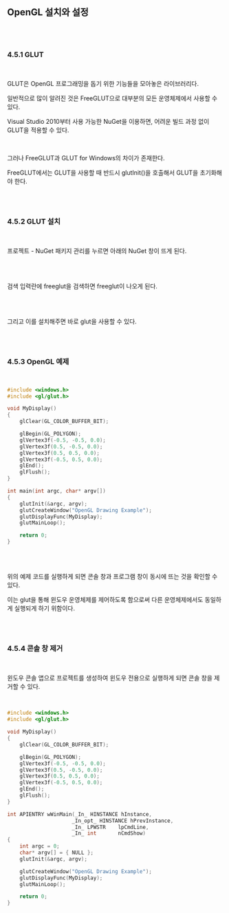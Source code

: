 ## OpenGL 설치와 설정

</br>
</br>

### 4.5.1 GLUT

</br>

GLUT은 OpenGL 프로그래밍을 돕기 위한 기능들을 모아놓은 라이브러리다.

일반적으로 많이 알려진 것은 FreeGLUT으로 대부분의 모든 운영체제에서 사용할 수 있다.

Visual Studio 2010부터 사용 가능한 NuGet을 이용하면, 어려운 빌드 과정 없이 GLUT을 적용할 수 있다.

</br>

그러나 FreeGLUT과 GLUT for Windows의 차이가 존재한다.

FreeGLUT에서는 GLUT을 사용할 때 반드시 glutInit()을 호출해서 GLUT을 초기화해야 한다.

</br>
</br>

### 4.5.2 GLUT 설치

</br>

프로젝트 - NuGet 패키지 관리를 누르면 아래의 NuGet 창이 뜨게 된다.

</br>

</br>

검색 입력란에 freeglut을 검색하면 freeglut이 나오게 된다.

</br>

</br>

그리고 이를 설치해주면 바로 glut을 사용할 수 있다.

</br>
</br>

### 4.5.3 OpenGL 예제

</br>

```C
#include <windows.h>
#include <gl/glut.h>

void MyDisplay()
{
	glClear(GL_COLOR_BUFFER_BIT);

	glBegin(GL_POLYGON);
	glVertex3f(-0.5, -0.5, 0.0);
	glVertex3f(0.5, -0.5, 0.0);
	glVertex3f(0.5, 0.5, 0.0);
	glVertex3f(-0.5, 0.5, 0.0);
	glEnd();
	glFlush();
}

int main(int argc, char* argv[])
{
	glutInit(&argc, argv);
	glutCreateWindow("OpenGL Drawing Example");
	glutDisplayFunc(MyDisplay);
	glutMainLoop();

	return 0;
}
```
</br>

</br>

위의 예제 코드를 실행하게 되면 콘솔 창과 프로그램 창이 동시에 뜨는 것을 확인할 수 있다.

이는 glut을 통해 윈도우 운영체제를 제어하도록 함으로써 다른 운영체제에서도 동일하게 실행되게 하기 위함이다.

</br>
</br>

### 4.5.4 콘솔 창 제거

</br>

윈도우 콘솔 앱으로 프로젝트를 생성하여 윈도우 전용으로 실행하게 되면 콘솔 창을 제거할 수 있다.

</br>

```C
#include <windows.h>
#include <gl/glut.h>

void MyDisplay()
{
	glClear(GL_COLOR_BUFFER_BIT);

	glBegin(GL_POLYGON);
	glVertex3f(-0.5, -0.5, 0.0);
	glVertex3f(0.5, -0.5, 0.0);
	glVertex3f(0.5, 0.5, 0.0);
	glVertex3f(-0.5, 0.5, 0.0);
	glEnd();
	glFlush();
}

int APIENTRY wWinMain(_In_ HINSTANCE hInstance,
                     _In_opt_ HINSTANCE hPrevInstance,
                     _In_ LPWSTR    lpCmdLine,
                     _In_ int       nCmdShow)
{
	int argc = 0;
	char* argv[] = { NULL };
	glutInit(&argc, argv);

	glutCreateWindow("OpenGL Drawing Example");
	glutDisplayFunc(MyDisplay);
	glutMainLoop();

	return 0;
}
```
</br>

</br>